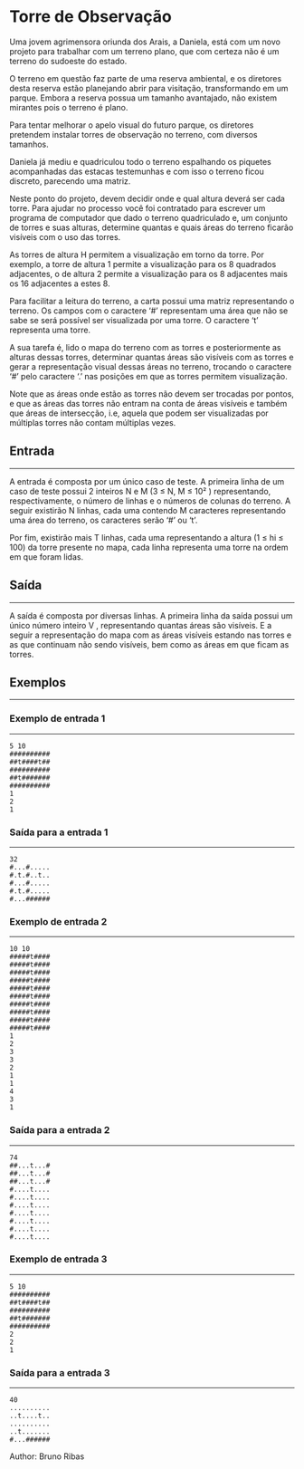 # Torre de Observação
Uma jovem agrimensora oriunda dos Arais, a Daniela, está com um novo projeto para trabalhar com um terreno plano,
que com certeza não é um terreno do sudoeste do estado.

O terreno em questão faz parte de uma reserva ambiental, e os diretores desta reserva estão planejando abrir para visitação,
transformando em um parque. Embora a reserva possua um tamanho avantajado, não existem mirantes pois o terreno é
plano.

Para tentar melhorar o apelo visual do futuro parque, os diretores pretendem instalar torres de observação no terreno,
com diversos tamanhos.

Daniela já mediu e quadriculou todo o terreno espalhando os piquetes acompanhadas das estacas testemunhas e com isso
o terreno ficou discreto, parecendo uma matriz.

Neste ponto do projeto, devem decidir onde e qual altura deverá ser cada torre. Para ajudar no processo você foi contratado
para escrever um programa de computador que dado o terreno quadriculado e, um conjunto de torres e suas alturas,
determine quantas e quais áreas do terreno ficarão visíveis com o uso das torres.

As torres de altura H permitem a visualização em torno da torre. Por exemplo, a torre de altura 1 permite a visualização
para os 8 quadrados adjacentes, o de altura 2 permite a visualização para os 8 adjacentes mais os 16 adjacentes a estes 8.

Para facilitar a leitura do terreno, a carta possui uma matriz representando o terreno. Os campos com o caractere ‘#’
representam uma área que não se sabe se será possível ser visualizada por uma torre. O caractere ‘t’ representa uma torre.

A sua tarefa é, lido o mapa do terreno com as torres e posteriormente as alturas dessas torres, determinar quantas áreas
são visíveis com as torres e gerar a representação visual dessas áreas no terreno, trocando o caractere ‘#’ pelo caractere ‘.’
nas posições em que as torres permitem visualização.

Note que as áreas onde estão as torres não devem ser trocadas por pontos, e que as áreas das torres não entram na conta
de áreas visíveis e também que áreas de intersecção, i.e, aquela que podem ser visualizadas por múltiplas torres não
contam múltiplas vezes.

## Entrada
---
A entrada é composta por um único caso de teste. A primeira linha de um caso de teste possui 2 inteiros N e M
(3 ≤ N, M ≤ 10²
) representando, respectivamente, o número de linhas e o números de colunas do terreno. A seguir
existirão N linhas, cada uma contendo M caracteres representando uma área do terreno, os caracteres serão ‘#’ ou ‘t’.

Por fim, existirão mais T linhas, cada uma representando a altura (1 ≤ hi ≤ 100) da torre presente no mapa, cada linha
representa uma torre na ordem em que foram lidas.

## Saída
---
A saída é composta por diversas linhas. A primeira linha da saída possui um único número inteiro V , representando
quantas áreas são visíveis. E a seguir a representação do mapa com as áreas visíveis estando nas torres e as que continuam
não sendo visíveis, bem como as áreas em que ficam as torres.

## Exemplos
---

### Exemplo de entrada 1
---
    5 10
    ##########
    ##t####t##
    ##########
    ##t#######
    ##########
    1
    2
    1
### Saída para a entrada 1
---
    32
    #...#.....
    #.t.#..t..
    #...#.....
    #.t.#.....
    #...######

### Exemplo de entrada 2
---
    10 10
    #####t####
    #####t####
    #####t####
    #####t####
    #####t####
    #####t####
    #####t####
    #####t####
    #####t####
    #####t#### 
    1
    2
    3
    3
    2
    1
    1
    4
    3
    1
### Saída para a entrada 2
---
    74
    ##...t...#
    ##...t...#
    ##...t...#
    #....t....
    #....t....
    #....t....
    #....t....
    #....t....
    #....t....
    #....t....
### Exemplo de entrada 3
---
    5 10
    ##########
    ##t####t##
    ##########
    ##t#######
    ########## 
    2
    2
    1

### Saída para a entrada 3
---
    40
    ..........
    ..t....t..
    ..........
    ..t.......
    #...######

Author: Bruno Ribas